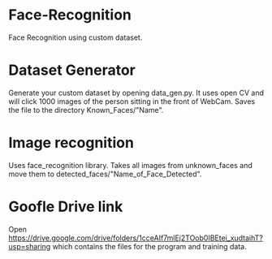 # Face-Recognition
Face Recognition using custom dataset.

# Dataset Generator
Generate your custom dataset by opening data_gen.py. It uses open CV and will click 1000 images of the person sitting in the front of WebCam. Saves the file to the directory Known_Faces/"Name".

# Image recognition
Uses face_recognition library. Takes all images from unknown_faces and move them to detected_faces/"Name_of_Face_Detected".

# Goofle Drive link
Open https://drive.google.com/drive/folders/1cceAIf7mlEj2TOob0IBEtei_xudtaihT?usp=sharing which contains the files for the program and training data.

